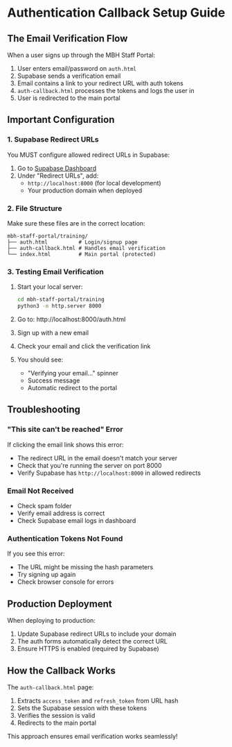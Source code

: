 # Authentication Callback Setup Guide

## The Email Verification Flow

When a user signs up through the MBH Staff Portal:

1. User enters email/password on `auth.html`
2. Supabase sends a verification email
3. Email contains a link to your redirect URL with auth tokens
4. `auth-callback.html` processes the tokens and logs the user in
5. User is redirected to the main portal

## Important Configuration

### 1. Supabase Redirect URLs

You MUST configure allowed redirect URLs in Supabase:

1. Go to [Supabase Dashboard](https://supabase.com/dashboard/project/etkugeooigiwahikrmzr/auth/url-configuration)
2. Under "Redirect URLs", add:
   - `http://localhost:8000` (for local development)
   - Your production domain when deployed

### 2. File Structure

Make sure these files are in the correct location:
```
mbh-staff-portal/training/
├── auth.html          # Login/signup page
├── auth-callback.html # Handles email verification
└── index.html         # Main portal (protected)
```

### 3. Testing Email Verification

1. Start your local server:
   ```bash
   cd mbh-staff-portal/training
   python3 -m http.server 8000
   ```

2. Go to: http://localhost:8000/auth.html

3. Sign up with a new email

4. Check your email and click the verification link

5. You should see:
   - "Verifying your email..." spinner
   - Success message
   - Automatic redirect to the portal

## Troubleshooting

### "This site can't be reached" Error

If clicking the email link shows this error:
- The redirect URL in the email doesn't match your server
- Check that you're running the server on port 8000
- Verify Supabase has `http://localhost:8000` in allowed redirects

### Email Not Received

- Check spam folder
- Verify email address is correct
- Check Supabase email logs in dashboard

### Authentication Tokens Not Found

If you see this error:
- The URL might be missing the hash parameters
- Try signing up again
- Check browser console for errors

## Production Deployment

When deploying to production:

1. Update Supabase redirect URLs to include your domain
2. The auth forms automatically detect the correct URL
3. Ensure HTTPS is enabled (required by Supabase)

## How the Callback Works

The `auth-callback.html` page:
1. Extracts `access_token` and `refresh_token` from URL hash
2. Sets the Supabase session with these tokens
3. Verifies the session is valid
4. Redirects to the main portal

This approach ensures email verification works seamlessly! 
